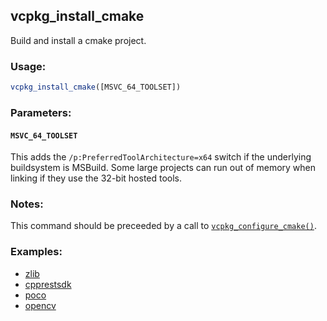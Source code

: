 ## vcpkg_install_cmake

Build and install a cmake project.

### Usage:
```cmake
vcpkg_install_cmake([MSVC_64_TOOLSET])
```

### Parameters:
#### `MSVC_64_TOOLSET`
This adds the `/p:PreferredToolArchitecture=x64` switch if the underlying buildsystem is MSBuild. Some large projects can run out of memory when linking if they use the 32-bit hosted tools.

### Notes:
This command should be preceeded by a call to [`vcpkg_configure_cmake()`](vcpkg_configure_cmake.md).

### Examples:

* [zlib](https://github.com/Microsoft/vcpkg/blob/master/ports/zlib/portfile.cmake)
* [cpprestsdk](https://github.com/Microsoft/vcpkg/blob/master/ports/cpprestsdk/portfile.cmake)
* [poco](https://github.com/Microsoft/vcpkg/blob/master/ports/poco/portfile.cmake)
* [opencv](https://github.com/Microsoft/vcpkg/blob/master/ports/opencv/portfile.cmake)
